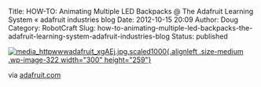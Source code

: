 Title: HOW-TO: Animating Multiple LED Backpacks @ The Adafruit Learning System « adafruit industries blog
Date: 2012-10-15 20:09
Author: Doug
Category: RobotCraft
Slug: how-to-animating-multiple-led-backpacks-the-adafruit-learning-system-adafruit-industries-blog
Status: published

[![media_httpwwwadafruit_xgAEj.jpg.scaled1000](http://robotcraft.org/wp-content/uploads/2012/10/media_httpwwwadafruit_xgAEj.jpg.scaled1000-300x259.jpg){.alignleft .size-medium .wp-image-322 width="300" height="259"}](http://robotcraft.org/wp-content/uploads/2012/10/media_httpwwwadafruit_xgAEj.jpg.scaled1000.jpg)

via [adafruit.com](http://www.adafruit.com/blog/2012/10/15/how-to-animating-multiple-led-backpacks-the-adafruit-learning-system/)
